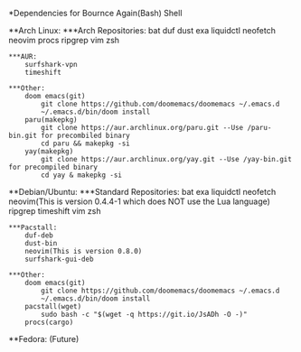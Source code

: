 *Dependencies for Bournce Again(Bash) Shell

**Arch Linux:
    ***Arch Repositories:
        bat
        duf
        dust
        exa
        liquidctl
        neofetch
        neovim
        procs
        ripgrep
        vim
        zsh

    ***AUR:
        surfshark-vpn
        timeshift

    ***Other:
        doom emacs(git)
            git clone https://github.com/doomemacs/doomemacs ~/.emacs.d
            ~/.emacs.d/bin/doom install
        paru(makepkg)
            git clone https://aur.archlinux.org/paru.git --Use /paru-bin.git for precombiled binary
            cd paru && makepkg -si
        yay(makepkg)
            git clone https://aur.archlinux.org/yay.git --Use /yay-bin.git for precompiled binary
            cd yay & makepkg -si

**Debian/Ubuntu:
    ***Standard Repositories:
        bat
        exa
        liquidctl
        neofetch
        neovim(This is version 0.4.4-1 which does NOT use the Lua language)
        ripgrep
        timeshift
        vim
        zsh

    ***Pacstall:
        duf-deb
        dust-bin
        neovim(This is version 0.8.0)
        surfshark-gui-deb

    ***Other:
        doom emacs(git)
            git clone https://github.com/doomemacs/doomemacs ~/.emacs.d
            ~/.emacs.d/bin/doom install
        pacstall(wget)
            sudo bash -c "$(wget -q https://git.io/JsADh -O -)"
        procs(cargo)

**Fedora: (Future)
